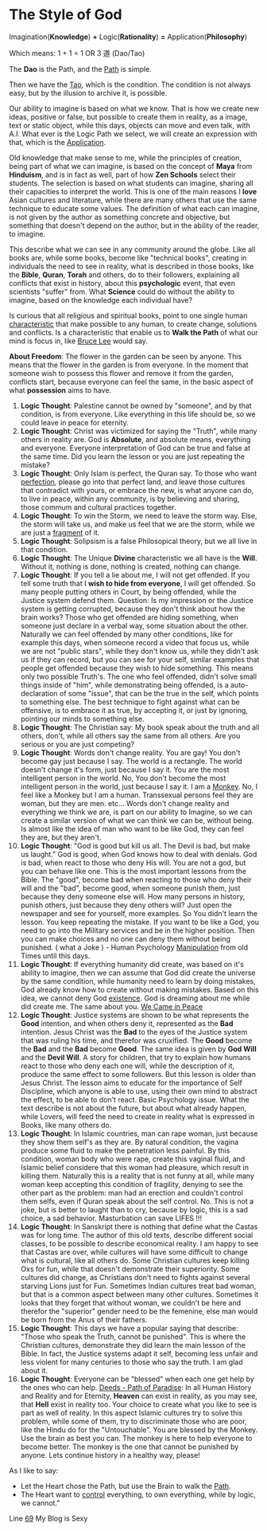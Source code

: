 # The Style of God

Imagination(**Knowledge**) **+** Logic(**Rationality**) **=** Application(**Philosophy**)

Which means: 1 + 1 = 1 OR 3 道 (Dao/Tao)

The **Dao** is the Path, and the [Path](https://art.odicforcesounds.com/pages/Data/Audio/Dao_Expression/tracks/03_Path_of_the_Sun_Keepers/index.html) is simple.

Then we have the [Tao](https://art.odicforcesounds.com/pages/YinYang/Tao/index.html), which is the condition. 
The condition is not always easy, but by the illusion to archive it, is possible.

Our ability to imagine is based on what we know. 
That is how we create new ideas, positive or false, but possible to create them in reality, as a image, text or static object, while this days, objects can move and even talk, with A.I. 
What ever is the Logic Path we select, we will create an expression with that, which is the [Application](https://wiki.odicforcesounds.com). 

Old knowledge that make sense to me, while the principles of creation, being part of what we can imagine, is based on the concept of **Maya** from **Hinduism**, and is in fact as well, part of how **Zen Schools** select their students. The selection is based on what students can imagine, sharing all their capacities to interpret the world. This is one of the main reasons I **love** Asian cultures and literature, while there are many others that use the same technique to educate some values. The definition of what each can imagine, is not given by the author as something concrete and objective, but something that doesn't depend on the author, but in the ability of the reader, to imagine. 

This describe what we can see in any community around the globe. Like all books are, while some books, become like "technical books", creating in individuals the need to see in reality, what is described in those books, like the **Bible**, **Quran**, **Torah** and others, do to their followers, explaining all conflicts that exist in history, about this **psychologic** event, that even scientists "suffer" from. What **Science** could do without the ability to imagine, based on the knowledge each individual have? 

Is curious that all religious and spiritual books, point to one single human [characteristic](https://art.odicforcesounds.com/pages/Data/Audio/Path_Of_Shields/tracks/03_The_Possession_of_Will/index.html) that make possible to any human, to create change, solutions and conflicts. Is a characteristic that enable us to **Walk the Path** of what our mind is focus in, like [Bruce Lee](https://art.odicforcesounds.com/pages/Data/Audio/Only_Tributes/tracks/03_Bruce_Lee/index.html) would say. 

**About Freedom**: The flower in the garden can be seen by anyone. This means that the flower in the garden is from everyone. In the moment that someone wish to possess this flower and remove it from the garden, conflicts start, because everyone can feel the same, in the basic aspect of what **possession** aims to have. 

1. **Logic Thought**: Palestine cannot be owned by "someone", and by that condition, is from everyone. Like everything in this life should be, so we could leave in peace for eternity.
2. **Logic Thought**: Christ was victimized for saying the "Truth", while many others in reality are. God is **Absolute**, and absolute means, everything and everyone. Everyone interpretation of God can be true and false at the same time. Did you learn the lesson or you are just repeating the mistake?
3. **Logic Thought**: Only Islam is perfect, the Quran say. To those who want [perfection](https://art.odicforcesounds.com/pages/Data/Audio/Deep_Random_Meanings/tracks/06_Perfection/index.html), please go into that perfect land, and leave those cultures that contradict with yours, or embrace the new, is what anyone can do, to live in peace, within any community, is by believing and sharing, those commum and cultural practices together.
4. **Logic Thought**: To win the Storm, we need to leave the storm way. Else, the storm will take us, and make us feel that we are the storm, while we are just a [fragment](https://art.odicforcesounds.com/pages/Data/Audio/Dao_Touch/tracks/07_Fragments_You_Need/index.html) of it.
5. **Logic Thought**: Solipsism is a false Philosopical theory, but we all live in that condition.
6. **Logic Thought**: The Unique **Divine** characteristic we all have is the **Will**. Without it, nothing is done, nothing is created, nothing can change.
7. **Logic Thought**: If you tell a lie about me, I will not get offended. If you tell some truth that I **wish to hide from everyone**, I will get offended. So many people putting others in Court, by being offended, while the Justice system defend them. Question: Is my impression or the Justice system is getting corrupted, because they don't think about how the brain works? Those who get offended are hiding something, when someone just declare in a verbal way, some situation about the other. Naturally we can feel offended by many other conditions, like for example this days, when someone record a video that focus us, while we are not "public stars", while they don't know us, while they didn't ask us if they can record, but you can see for your self, similar examples that people get offended because they wish to hide something. This means only two possible Truth's. The one who feel offended, didn't solve small things inside of "him", while demonstrating being offended, is a auto-declaration of some "issue", that can be the true in the self, which points to something else. The best technique to fight against what can be offensive, is to embrace it as true, by accepting it, or just by ignoring, pointing our minds to something else. 
8. **Logic Thought**: The Christian say: My book speak about the truth and all others, don't, while all others say the same from all others. Are you serious or you are just competing? 
9. **Logic Thought**: Words don't change reality. You are gay! You don't become gay just because I say. The world is a rectangle. The world doesn't change it's form, just because I say it. You are the most intelligent person in the world. No, You don't become the most intelligent person in the world, just because I say it. I am a [Monkey](https://art.odicforcesounds.com/pages/Data/Audio/Shamanic_Quest_Dream/tracks/10_Press_for_Monkey/index.html). No, I feel like a Monkey but I am a human. Transsexual persons feel they are woman, but they are men. etc... Words don't change reality and everything we think we are, is part on our ability to Imagine, so we can create a similar version of what we can think we can be, without being. Is almost like the idea of man who want to be like God, they can feel they are, but they aren't.  
10. **Logic Thought**: "God is good but kill us all. The Devil is bad, but make us laught." God is good, when God knows how to deal with denials. God is bad, when react to those who deny His will. You are not a god, but you can behave like one. This is the most important lessons from the Bible. The "good", become bad when reacting to those who deny their will and the "bad", become good, when someone punish them,  just because they deny someone else will. How many persons in history, punish others, just because they deny others will? Just open the newspaper and see for yourself, more examples. So You didn't learn the lesson. You keep repeating the mistake. If you want to be like a God, you need to go into the Military services and be in the higher position. Then you can make choices and no one can deny them without being punished. ( what a Joke ) - Human Psychology [Manipulation](https://art.odicforcesounds.com/pages/Data/Audio/Only_Tributes/tracks/11_Vital_Manipulation/index.html) from old Times until this days. 
11. **Logic Thought**: If everything humanity did create, was based on it's ability to imagine, then we can assume that God did create the universe by the same condition, while humanity need to learn by doing mistakes, God already know how to create without making mistakes. Based on this idea, we cannot deny God [existence](https://art.odicforcesounds.com/pages/Data/Audio/Emotional_Signals/tracks/06_Dominated_by_Time_Ruled_by_Desire/index.html). God is dreaming about me while did create me. The same about you. [We Came in Peace](https://art.odicforcesounds.com/pages/Data/Audio/Emotional_Signals/tracks/01_We_Came_in_Peace/index.html)
12. **Logic Thought**: Justice systems are shown to be what represents the **Good** intention, and when others deny it, represented as the **Bad** intention. Jesus Christ was the **Bad** to the eyes of the Justice system that was ruling his time, and therefor was cruxified. The **Good** become the **Bad** and the **Bad** become **Good**. The same idea is given by **God Will** and the **Devil Will**. A story for children, that try to explain how humans react to those who deny each one will, while the description of it, produce the same effect to some followers. But this lesson is older than Jesus Christ. The lesson aims to educate for the importance of Self Discipline, which anyone is able to use, using their own mind to abstract the effect, to be able to don't react. Basic Psychology issue. What the text describe is not about the future, but about what already happen, while Lovers, will feed the need to create in reality what is expressed in Books, like many others  do.  
13. **Logic Thought**: In Islamic countries, man can rape woman, just because they show them self's as they are. By natural condition, the vagina produce some fluid to make the penetration less painful. By this condition, woman body who were rape, create this vaginal fluid, and Islamic belief considere that this woman had pleasure, which result in killing them. Naturally this is a reality that is not funny at all, while many woman keep accepting this condition of fragility, denying to see the other part as the problem: man had an erection and couldn't control them selfs, even if Quran speak about the self control. No. This is not a joke, but is better to laught than to cry, because by logic, this is a sad choice, a sad behavior. Masturbation can save LIFES !!!
14. **Logic Thought**: In Sanskript there is nothing that define what the Castas was for long time. The author of this old texts, describe different social classes, to be possible to describe economical reality. I am happy to see that Castas are over, while cultures will have some difficult to change what is cultural, like all others do. Some Christian cultures keep killing Oxs for fun, while that doesn't demonstrate their superiority. Some cultures did change, as Christians don't need to fights against several starving Lions just for Fun. Sometimes Indian cultures treat bad woman, but that is a common aspect between many other cultures. Sometimes it looks that they forget that without woman, we couldn't be here and therefor the "superior" gender need to be the femenine, else man would be born from the Anus of their fathers.
15. **Logic Thought**: This days we have a popular saying that describe: "Those who speak the Truth, cannot be punished". This is where the Christian cultures, demonstrate they did learn the main lesson of the Bible. In fact, the Justice systems adapt it self, becoming less unfair and less violent for many centuries to those who say the truth. I am glad about it. 
16. **Logic Thought**: Everyone can be "blessed" when each one get help by the ones who can help. [Deeds - Path of Paradise](https://art.odicforcesounds.com/pages/Data/Audio/Shamanic_Quest_Dream/tracks/13_Deeds_Path_to_Paradise/index.html): In all Human History and Reality and for Eternity, **Heaven** can exist in reality, as you may see, that **Hell** exist in reality too. Your choice to create what you like to see is part as well of reality. In this aspect Islamic cultures try to solve this problem, while some of them, try to discriminate those who are poor, like the Hindu do for the "Untouchable". You are blessed by the Monkey. Use the brain as best you can. The monkey is here to help everyone to become better. The monkey is the one that cannot be punished by anyone. Lets continue history in a healthy way, please! 

As I like to say:

- Let the Heart chose the Path, but use the Brain to walk the [Path](https://art.odicforcesounds.com/pages/Data/Audio/Shiva_and_Kali_Dance/tracks/08_First_Contact_Path_of_Shields/index.html).
- The Heart want to [control](https://art.odicforcesounds.com/pages/Data/Audio/Machine_World/tracks/03_Control_Free_to_Ask/index.html) everything, to own everything, while by logic, we cannot."


























Line [69](https://art.odicforcesounds.com/pages/Data/Audio/Path_Of_Shields/tracks/15_69/index.html) My Blog is Sexy
